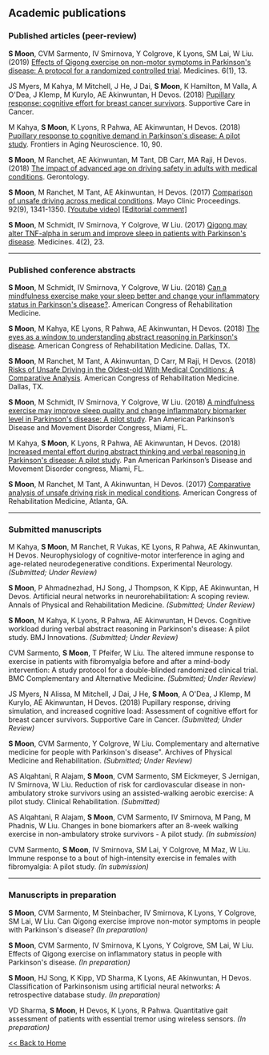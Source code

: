 Academic publications
---

### Published articles (peer-review)

**S Moon**, CVM Sarmento, IV Smirnova, Y Colgrove, K Lyons, SM Lai, W Liu. (2019) [Effects of Qigong exercise on non-motor symptoms in Parkinson's disease: A protocol for a randomized controlled trial](https://doi.org/10.3390/medicines6010013). Medicines. 6(1), 13.

JS Myers, M Kahya, M Mitchell, J He, J Dai, **S Moon**, K Hamilton, M Valla, A O'Dea, J Klemp, M Kurylo, AE Akinwuntan, H Devos. (2018) [Pupillary response: cognitive effort for breast cancer survivors](https://doi.org/10.1007/s00520-018-4401-0). Supportive Care in Cancer.

M Kahya, **S Moon**, K Lyons, R Pahwa, AE Akinwuntan, H Devos. (2018) [Pupillary response to cognitive demand in Parkinson's disease: A pilot study](https://doi.org/10.3389/fnagi.2018.00090). Frontiers in Aging Neuroscience. 10, 90.

**S Moon**, M Ranchet, AE Akinwuntan, M Tant, DB Carr, MA Raji, H Devos. (2018) [The impact of advanced age on driving safety in adults with medical conditions](https://doi.org/10.1159/000486511). Gerontology.
    
**S Moon**, M Ranchet, M Tant, AE Akinwuntan, H Devos. (2017) [Comparison of unsafe driving across medical conditions](https://doi.org/10.1016/j.mayocp.2017.06.003). Mayo Clinic Proceedings. 92(9), 1341-1350. [[Youtube video]](https://youtu.be/AHI1rSI-op0) [[Editorial comment]](https://www.mayoclinicproceedings.org/article/S0025-6196(17)30570-0/fulltext#intraref0010a)
    
**S Moon**, M Schmidt, IV Smirnova, Y Colgrove, W Liu. (2017) [Qigong may alter TNF-alpha in serum and improve sleep in patients with Parkinson's disease](https://doi.org/10.3390/medicines4020023). Medicines. 4(2), 23.

---

### Published conference abstracts

**S Moon**, M Schmidt, IV Smirnova, Y Colgrove, W Liu. (2018) [Can a mindfulness exercise make your sleep better and change your inflammatory status in Parkinson's disease?](https://doi.org/10.1016/j.apmr.2018.09.014). American Congress of Rehabilitation Medicine.

**S Moon**, M Kahya, KE Lyons, R Pahwa, AE Akinwuntan, H Devos. (2018) [The eyes as a window to understanding abstract reasoning in Parkinson's disease](https://doi.org/10.1016/j.apmr.2018.09.082). American Congress of Rehabilitation Medicine. Dallas, TX.
    
**S Moon**, M Ranchet, M Tant, A Akinwuntan, D Carr, M Raji, H Devos. (2018) [Risks of Unsafe Driving in the Oldest-old With Medical Conditions: A Comparative Analysis](https://doi.org/10.1016/j.apmr.2018.07.266). American Congress of Rehabilitation Medicine. Dallas, TX.
    
**S Moon**, M Schmidt, IV Smirnova, Y Colgrove, W Liu. (2018) [A mindfulness exercise may improve sleep quality and change inflammatory biomarker level in Parkinson's disease: A pilot study](https://doi.org/10.1002/mds.27434). Pan American Parkinson’s Disease and Movement Disorder Congress, Miami, FL.

M Kahya, **S Moon**, K Lyons, R Pahwa, AE Akinwuntan, H Devos. (2018) [Increased mental effort during abstract thinking and verbal reasoning in Parkinson's disease: A pilot study](https://doi.org/10.1002/mds.27434). Pan American Parkinson’s Disease and Movement Disorder congress, Miami, FL.
    
**S Moon**, M Ranchet, M Tant, A Akinwuntan, H Devos. (2017) [Comparative analysis of unsafe driving risk in medical conditions](https://doi.org/10.1016/j.apmr.2017.08.141). American Congress of Rehabilitation Medicine, Atlanta, GA.

---

### Submitted manuscripts

M Kahya, **S Moon**, M Ranchet, R Vukas, KE Lyons, R Pahwa, AE Akinwuntan, H Devos. Neurophysiology of cognitive-motor interference in aging and age-related neurodegenerative conditions. Experimental Neurology. _(Submitted; Under Review)_

**S Moon**, P Ahmadnezhad, HJ Song, J Thompson, K Kipp, AE Akinwuntan, H Devos. Artificial neural networks in neurorehabilitation: A scoping review. Annals of Physical and Rehabilitation Medicine. _(Submitted; Under Review)_

**S Moon**, M Kahya, K Lyons, R Pahwa, AE Akinwuntan, H Devos. Cognitive workload during verbal abstract reasoning in Parkinson's disease: A pilot study. BMJ Innovations. _(Submitted; Under Review)_

CVM Sarmento, **S Moon**, T Pfeifer, W Liu. The altered immune response to exercise in patients with fibromyalgia before and after a mind-body intervention: A study protocol for a double-blinded randomized clinical trial. BMC Complementary and Alternative Medicine. _(Submitted; Under Review)_

JS Myers, N Alissa, M Mitchell, J Dai, J He, **S Moon**, A O'Dea, J Klemp, M Kurylo, AE Akinwuntan, H Devos. (2018) Pupillary response, driving simulation, and increased cognitive load: Assessment of cognitive effort for breast cancer survivors. Supportive Care in Cancer. _(Submitted; Under Review)_
    
**S Moon**, CVM Sarmento, Y Colgrove, W Liu. Complementary and alternative medicine for people with Parkinson's disease". Archives of Physical Medicine and Rehabilitation. _(Submitted; Under Review)_
    
AS Alqahtani, R Alajam, **S Moon**, CVM Sarmento, SM Eickmeyer, S Jernigan, IV Smirnova, W Liu. Reduction of risk for cardiovascular disease in non-ambulatory stroke survivors using an assisted-walking aerobic exercise: A pilot study. Clinical Rehabilitation. _(Submitted)_
    
AS Alqahtani, R Alajam, **S Moon**, CVM Sarmento, IV Smirnova, M Pang, M Phadnis, W Liu. Changes in bone biomarkers after an 8-week walking exercise in non-ambulatory stroke survivors - A pilot study. _(In submission)_

CVM Sarmento, **S Moon**, IV Smirnova, SM Lai, Y Colgrove, M Maz, W Liu. Immune response to a bout of high-intensity
exercise in females with fibromyalgia: A pilot study. _(In submission)_

---

### Manuscripts in preparation

**S Moon**, CVM Sarmento, M Steinbacher, IV Smirnova, K Lyons, Y Colgrove, SM Lai, W Liu. Can Qigong exercise improve non-motor symptoms in people with Parkinson's disease? _(In preparation)_

**S Moon**, CVM Sarmento, IV Smirnova, K Lyons, Y Colgrove, SM Lai, W Liu. Effects of Qigong exercise on inflammatory status in people with Parkinson's disease. _(In preparation)_

**S Moon**, HJ Song, K Kipp, VD Sharma, K Lyons, AE Akinwuntan, H Devos. Classification of Parkinsonism using artificial neural networks: A retrospective database study. _(In preparation)_

VD Sharma, **S Moon**, H Devos, K Lyons, R Pahwa. Quantitative gait assessment of patients with essential tremor using wireless sensors. _(In preparation)_

[<< Back to Home](../../../index.md)
